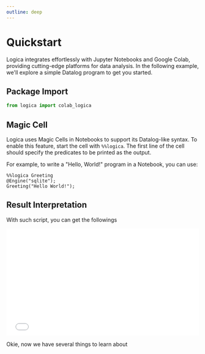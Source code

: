 ```yaml
---
outline: deep
---
```


# Quickstart

Logica integrates effortlessly with Jupyter Notebooks and Google Colab, providing cutting-edge platforms for data analysis. In the following example, we'll explore a simple Datalog program to get you started.

## Package Import

``` python
from logica import colab_logica
```

## Magic Cell
Logica uses Magic Cells in Notebooks to support its Datalog-like syntax. To enable this feature, start the cell with `%%logica`. The first line of the cell should specify the predicates to be printed as the output.

For example, to write a "Hello, World!" program in a Notebook, you can use:

```notebook
%%logica Greeting
@Engine("sqlite");
Greeting("Hello World!");
```

## Result Interpretation
With such script, you can get the followings
<iframe src="/quickstart_result_interpret.html" width="100%" height="280px" frameborder="0.3"></iframe>

Okie, now we have several things to learn about